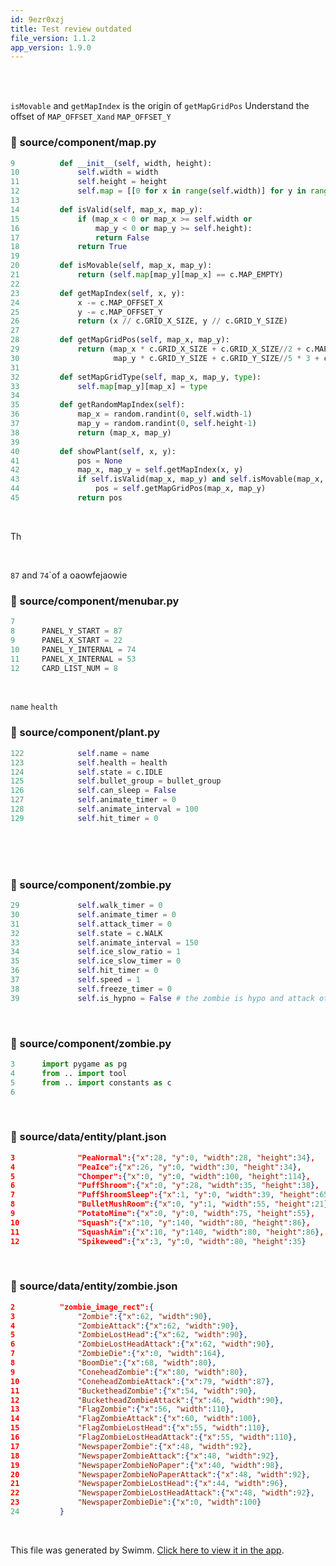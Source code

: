 ```yaml
---
id: 9ezr0xzj
title: Test review outdated
file_version: 1.1.2
app_version: 1.9.0
---
```


<br/>

<br/>

`isMovable`<swm-token data-swm-token=":source/component/map.py:20:3:3:`    def isMovable(self, map_x, map_y):`"/> and `getMapIndex`<swm-token data-swm-token=":source/component/map.py:23:3:3:`    def getMapIndex(self, x, y):`"/> is the origin of `getMapGridPos`<swm-token data-swm-token=":source/component/map.py:28:3:3:`    def getMapGridPos(self, map_x, map_y):`"/> Understand the offset of `MAP_OFFSET_X`<swm-token data-swm-token=":source/component/map.py:24:7:7:`        x -= c.MAP_OFFSET_X`"/>`and` `MAP_OFFSET_Y`<swm-token data-swm-token=":source/component/map.py:25:7:7:`        y -= c.MAP_OFFSET_Y`"/>
<!-- NOTE-swimm-snippet: the lines below link your snippet to Swimm -->
### 📄 source/component/map.py
```python
9          def __init__(self, width, height):
10             self.width = width
11             self.height = height
12             self.map = [[0 for x in range(self.width)] for y in range(self.height)]
13     
14         def isValid(self, map_x, map_y):
15             if (map_x < 0 or map_x >= self.width or
16                 map_y < 0 or map_y >= self.height):
17                 return False
18             return True
19         
20         def isMovable(self, map_x, map_y):
21             return (self.map[map_y][map_x] == c.MAP_EMPTY)
22         
23         def getMapIndex(self, x, y):
24             x -= c.MAP_OFFSET_X
25             y -= c.MAP_OFFSET_Y
26             return (x // c.GRID_X_SIZE, y // c.GRID_Y_SIZE)
27         
28         def getMapGridPos(self, map_x, map_y):
29             return (map_x * c.GRID_X_SIZE + c.GRID_X_SIZE//2 + c.MAP_OFFSET_X,
30                     map_y * c.GRID_Y_SIZE + c.GRID_Y_SIZE//5 * 3 + c.MAP_OFFSET_Y)
31         
32         def setMapGridType(self, map_x, map_y, type):
33             self.map[map_y][map_x] = type
34     
35         def getRandomMapIndex(self):
36             map_x = random.randint(0, self.width-1)
37             map_y = random.randint(0, self.height-1)
38             return (map_x, map_y)
39     
40         def showPlant(self, x, y):
41             pos = None
42             map_x, map_y = self.getMapIndex(x, y)
43             if self.isValid(map_x, map_y) and self.isMovable(map_x, map_y):
44                 pos = self.getMapGridPos(map_x, map_y)
45             return pos
```

<br/>

Th

<br/>

`87`<swm-token data-swm-token=":source/component/menubar.py:8:4:4:`PANEL_Y_START = 87`"/> and `74`<swm-token data-swm-token=":source/component/menubar.py:10:4:4:`PANEL_Y_INTERNAL = 74`"/>\`of a oaowfejaowie<br/>
<!-- NOTE-swimm-snippet: the lines below link your snippet to Swimm -->
### 📄 source/component/menubar.py
```python
7      
8      PANEL_Y_START = 87
9      PANEL_X_START = 22
10     PANEL_Y_INTERNAL = 74
11     PANEL_X_INTERNAL = 53
12     CARD_LIST_NUM = 8
```

<br/>

`name`<swm-token data-swm-token=":source/component/plant.py:122:3:3:`        self.name = name`"/> `health`<swm-token data-swm-token=":source/component/plant.py:123:3:3:`        self.health = health`"/>
<!-- NOTE-swimm-snippet: the lines below link your snippet to Swimm -->
### 📄 source/component/plant.py
<!-- collapsed -->

```python
122            self.name = name
123            self.health = health
124            self.state = c.IDLE
125            self.bullet_group = bullet_group
126            self.can_sleep = False
127            self.animate_timer = 0
128            self.animate_interval = 100
129            self.hit_timer = 0
```

<br/>

<br/>

<br/>


<!-- NOTE-swimm-snippet: the lines below link your snippet to Swimm -->
### 📄 source/component/zombie.py
```python
29             self.walk_timer = 0
30             self.animate_timer = 0
31             self.attack_timer = 0
32             self.state = c.WALK
33             self.animate_interval = 150
34             self.ice_slow_ratio = 1
35             self.ice_slow_timer = 0
36             self.hit_timer = 0
37             self.speed = 1
38             self.freeze_timer = 0
39             self.is_hypno = False # the zombie is hypo and attack other zombies when it ate a HypnoShroom
```

<br/>


<!-- NOTE-swimm-snippet: the lines below link your snippet to Swimm -->
### 📄 source/component/zombie.py
<!-- collapsed -->

```python
3      import pygame as pg
4      from .. import tool
5      from .. import constants as c
6      
```

<br/>


<!-- NOTE-swimm-snippet: the lines below link your snippet to Swimm -->
### 📄 source/data/entity/plant.json
<!-- collapsed -->

```json
3              "PeaNormal":{"x":28, "y":0, "width":28, "height":34},
4              "PeaIce":{"x":26, "y":0, "width":30, "height":34},
5              "Chomper":{"x":0, "y":0, "width":100, "height":114},
6              "PuffShroom":{"x":0, "y":28, "width":35, "height":38},
7              "PuffShroomSleep":{"x":1, "y":0, "width":39, "height":65},
8              "BulletMushRoom":{"x":0, "y":1, "width":55, "height":21},
9              "PotatoMine":{"x":0, "y":0, "width":75, "height":55},
10             "Squash":{"x":10, "y":140, "width":80, "height":86},
11             "SquashAim":{"x":10, "y":140, "width":80, "height":86},
12             "Spikeweed":{"x":3, "y":0, "width":80, "height":35}
```

<br/>


<!-- NOTE-swimm-snippet: the lines below link your snippet to Swimm -->
### 📄 source/data/entity/zombie.json
<!-- collapsed -->

```json
2          "zombie_image_rect":{
3              "Zombie":{"x":62, "width":90},
4              "ZombieAttack":{"x":62, "width":90},
5              "ZombieLostHead":{"x":62, "width":90},
6              "ZombieLostHeadAttack":{"x":62, "width":90},
7              "ZombieDie":{"x":0, "width":164},
8              "BoomDie":{"x":68, "width":80},
9              "ConeheadZombie":{"x":80, "width":80},
10             "ConeheadZombieAttack":{"x":79, "width":87},
11             "BucketheadZombie":{"x":54, "width":90},
12             "BucketheadZombieAttack":{"x":46, "width":90},
13             "FlagZombie":{"x":56, "width":110},
14             "FlagZombieAttack":{"x":60, "width":100},
15             "FlagZombieLostHead":{"x":55, "width":110},
16             "FlagZombieLostHeadAttack":{"x":55, "width":110},
17             "NewspaperZombie":{"x":48, "width":92},
18             "NewspaperZombieAttack":{"x":48, "width":92},
19             "NewspaperZombieNoPaper":{"x":40, "width":98},
20             "NewspaperZombieNoPaperAttack":{"x":48, "width":92},
21             "NewspaperZombieLostHead":{"x":44, "width":96},
22             "NewspaperZombieLostHeadAttack":{"x":48, "width":92},
23             "NewspaperZombieDie":{"x":0, "width":100}
24         }
```

<br/>

This file was generated by Swimm. [Click here to view it in the app](http://localhost:5000/repos/Z2l0aHViJTNBJTNBUHl0aG9uUGxhbnRzVnNab21iaWVzJTNBJTNBc2h1anV1dQ==/docs/9ezr0xzj).
